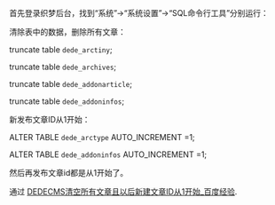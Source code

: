 
首先登录织梦后台，找到“系统”→“系统设置”→“SQL命令行工具”分别运行：


清除表中的数据，删除所有文章：


truncate table `dede_arctiny`;


truncate table `dede_archives`;


truncate table `dede_addonarticle`;


truncate table `dede_addoninfos`;


新发布文章ID从1开始：


ALTER TABLE `dede_arctype` AUTO_INCREMENT =1;


ALTER TABLE `dede_addoninfos` AUTO_INCREMENT =1;


然后再发布文章id都是从1开始了。


通过 [DEDECMS清空所有文章且以后新建文章ID从1开始_百度经验](http://jingyan.baidu.com/article/67508eb4d015e39cca1ce41f.html).

